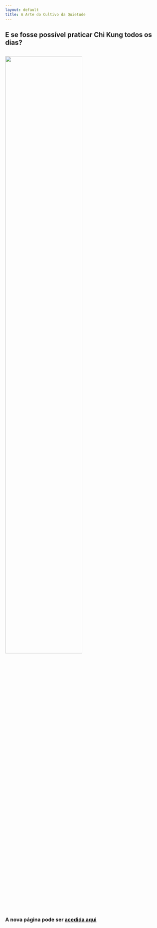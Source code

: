 ```yaml
---
layout: default 
title: A Arte do Cultivo da Quietude
---
```

## E se fosse possível praticar Chi Kung todos os dias?

<img src="http://devagar.org/imagens/mawangdui.jpg" style="width: 70%; float: center; margin-right: 1em; margin-top: 1em;" />

### A nova página pode ser [acedida aqui](http://lourencoazevedo.com)
